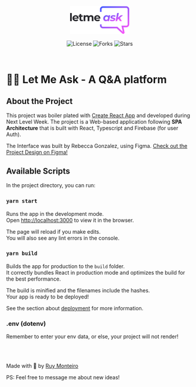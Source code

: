 <p align="center">
  <img alt="Letmeask" src=".github/logo.svg" width="160px">
</p>

<p align="center">
  <img  src="https://img.shields.io/static/v1?label=license&message=MIT&color=835AFD&labelColor=29292E" alt="License">
  
  <img src="https://img.shields.io/github/forks/ruymon/letmeask?label=forks&message=MIT&color=835AFD&labelColor=29292E" alt="Forks">     

  <img src="https://img.shields.io/github/stars/ruymon/letmeask?label=stars&message=MIT&color=835AFD&labelColor=29292E" alt="Stars">
</p>

<br>

# 🤷‍♂️ Let Me Ask - A Q&A platform 

## About the Project

This project was boiler plated with [Create React App](https://github.com/facebook/create-react-app) and developed during Next Level Week. The project is a Web-based application following **SPA Architecture** that is built with React, Typescript and Firebase (for user Auth).

The Interface was built by Rebecca Gonzalez, using Figma. [Check out the Project Design on Figma!](https://www.figma.com/file/u0BQK8rCf2KgzcukdRRCWh/Letmeask/duplicate)



## Available Scripts

In the project directory, you can run:

### `yarn start`

Runs the app in the development mode.\
Open [http://localhost:3000](http://localhost:3000) to view it in the browser.

The page will reload if you make edits.\
You will also see any lint errors in the console.

### `yarn build`

Builds the app for production to the `build` folder.\
It correctly bundles React in production mode and optimizes the build for the best performance.

The build is minified and the filenames include the hashes.\
Your app is ready to be deployed!

See the section about [deployment](https://facebook.github.io/create-react-app/docs/deployment) for more information.

### .env (dotenv)
Remember to enter your env data, or else, your project will not render!

<br>
<br>

Made with 💜 by [Ruy Monteiro](github.com/ruymon)

PS: Feel free to message me about new ideas!